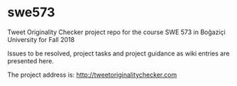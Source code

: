 # swe573
Tweet Originality Checker project repo for the course SWE 573 in Boğaziçi University for Fall 2018

Issues to be resolved, project tasks and project guidance as wiki entries are presented here.

The project address is: http://tweetoriginalitychecker.com
